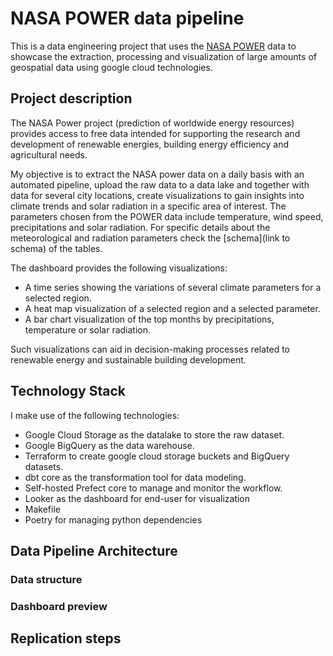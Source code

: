 # NASA POWER data pipeline

This is a data engineering project that uses the [NASA POWER](https://power.larc.nasa.gov/) data to showcase the extraction, processing and visualization of large amounts of geospatial data using google cloud technologies.

## Project description

The NASA Power project (prediction of worldwide energy resources) provides access to free data intended for supporting the research and development of renewable energies, building energy efficiency and agricultural needs.

My objective is to extract the NASA power data on a daily basis with an automated pipeline, upload the raw data to a data lake and together with data for several city locations, create visualizations to gain insights into climate trends and solar radiation in a specific area of interest. The parameters chosen from the POWER data include temperature, wind speed, precipitations and solar radiation. For specific details about the meteorological and radiation parameters check the [schema](link to schema) of the tables.

The dashboard provides the following visualizations:

- A time series showing the variations of several climate parameters for a selected region.
- A heat map visualization of a selected region and a selected parameter.
- A bar chart visualization of the top months by precipitations, temperature or solar radiation.

Such visualizations can aid in decision-making processes related to renewable energy and sustainable building development.

## Technology Stack

I make use of the following technologies:

- Google Cloud Storage as the datalake to store the raw dataset.
- Google BigQuery as the data warehouse.
- Terraform to create google cloud storage buckets and BigQuery datasets.
- dbt core as the transformation tool for data modeling.
- Self-hosted Prefect core to manage and monitor the workflow.
- Looker as the dashboard for end-user for visualization
- Makefile
- Poetry for managing python dependencies

## Data Pipeline Architecture



### Data structure

### Dashboard preview

## Replication steps